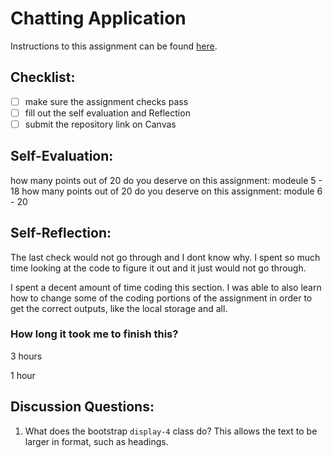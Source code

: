 Chatting Application
=====================
Instructions to this assignment can be found [here](https://it3049c.github.io/coursework/labs/chatting-app).

## Checklist:
- [ ] make sure the assignment checks pass
- [ ] fill out the self evaluation and Reflection
- [ ] submit the repository link on Canvas

## Self-Evaluation:
how many points out of 20 do you deserve on this assignment: modeule 5 - 18
how many points out of 20 do you deserve on this assignment: module 6 - 20

## Self-Reflection:
<!-- Write your self-reflection under this line -->
The last check would not go through and I dont know why. I spent so much time looking at the code to figure it out and it just would not go through. 

I spent a decent amount of time coding this section. I was able to also learn how to change some of the coding portions of the assignment in order to get the correct outputs, like the local storage and all. 
### How long it took me to finish this?
3 hours

1 hour

## Discussion Questions:
1. What does the bootstrap `display-4` class do? This allows the text to be larger in format, such as headings. 
